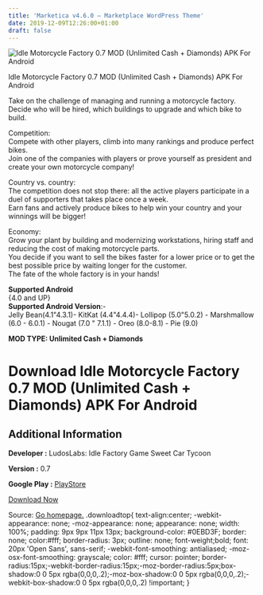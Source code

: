```yaml
---
title: 'Marketica v4.6.0 – Marketplace WordPress Theme'
date: 2019-12-09T12:26:00+01:00
draft: false
---
```


![Idle Motorcycle Factory 0.7 MOD (Unlimited Cash + Diamonds) APK For Android](https://i0.wp.com/apkhome.net/wp-content/uploads/2019/11/Idle-Motorcycle-Factory.png "Idle Motorcycle Factory 0.7 MOD (Unlimited Cash + Diamonds) APK For Android")

  

Idle Motorcycle Factory 0.7 MOD (Unlimited Cash + Diamonds) APK For Android

Take on the challenge of managing and running a motorcycle factory.  
Decide who will be hired, which buildings to upgrade and which bike to build.

Competition:  
Compete with other players, climb into many rankings and produce perfect bikes.  
Join one of the companies with players or prove yourself as president and create your own motorcycle company!

Country vs. country:  
The competition does not stop there: all the active players participate in a duel of supporters that takes place once a week.  
Earn fans and actively produce bikes to help win your country and your winnings will be bigger!

Economy:  
Grow your plant by building and modernizing workstations, hiring staff and reducing the cost of making motorcycle parts.  
You decide if you want to sell the bikes faster for a lower price or to get the best possible price by waiting longer for the customer.  
The fate of the whole factory is in your hands!

**Supported Android**  
{4.0 and UP}  
**Supported Android Version**:-  
Jelly Bean(4.1"4.3.1)- KitKat (4.4"4.4.4)- Lollipop (5.0"5.0.2) - Marshmallow (6.0 - 6.0.1) - Nougat (7.0 " 7.1.1) - Oreo (8.0-8.1) - Pie (9.0)

**MOD TYPE: Unlimited Cash + Diamonds**

Download Idle Motorcycle Factory 0.7 MOD (Unlimited Cash + Diamonds) APK For Android
====================================================================================

Additional Information
----------------------

**Developer :** LudosLabs: Idle Factory Game Sweet Car Tycoon

**Version :** 0.7

**Google Play :** [PlayStore](https://play.google.com/store/apps/details?id=com.ludoslabs.idlemotorcyclefactory)

  

[Download Now](https://store4app.co/post/idle-motorcycle-factory-0-7-mod-unlimited-cash-diamonds-apk-for-android_1574930218)

  
Source: [Go homepage.](https://store4app.co/post/idle-motorcycle-factory-0-7-mod-unlimited-cash-diamonds-apk-for-android_1574930218) .downloadtop{ text-align:center; -webkit-appearance: none; -moz-appearance: none; appearance: none; width: 100%; padding: 9px 9px 11px 13px; background-color: #0EBD3F; border: none; color:#fff; border-radius: 3px; outline: none; font-weight;bold; font: 20px 'Open Sans', sans-serif; -webkit-font-smoothing: antialiased; -moz-osx-font-smoothing: grayscale; color: #fff; cursor: pointer; border-radius:15px;-webkit-border-radius:15px;-moz-border-radius:5px;box-shadow:0 0 5px rgba(0,0,0,.2);-moz-box-shadow:0 0 5px rgba(0,0,0,.2);-webkit-box-shadow:0 0 5px rgba(0,0,0,.2) !important; }